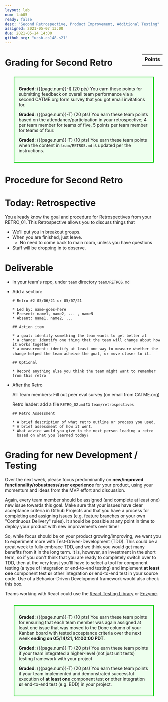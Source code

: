```yaml
---
layout: lab
num: lab05
ready: false
desc: "Second Retrospective, Product Improvement, Additional Testing"
assigned: 2021-05-07 13:00
due: 2021-05-14 14:00
github_org: "ucsb-cs148-s21"
---
```


<style>
div.grade { margin: 2em; padding: 1em; border: 2px solid #0c0; background-color: #efe; }   
</style>

<div style="float:right; width: auto;">

<table style="margin-top:1em;">
<tr>
   <th>Points</th>
</tr>
<tr>
   <td class="pointCount"></td>
</tr>
</table>

</div>


# Grading for Second Retro

<div class="grade" markdown="1">

**Graded**: ({{page.num}}-I) (20 pts) You earn these points for submitting feedback on overall team performance via a second CATME.org form survey that you got email invitations for.

**Graded**: ({{page.num}}-T) (20 pts) You earn these team points based on the attendance/participation in your retrospective; 4 per team member for teams of five, 5 points per team member for teams of four.

**Graded**: ({{page.num}}-T) (10 pts) You earn these team points when the content in `team/RETROS.md` is updated per the instructions.

</div>

# Procedure for Second Retro

# Today: Retrospective

You already know the goal and procedure for Retrospectives from your RETRO_01. This Retrospective allows you to discuss things that 

* We'll put you in breakout groups.
* When you are finished, just leave.
  * No need to come back to main room, unless you have questions
* Staff will be dropping in to observe.

# Deliverable

* In your team's repo, under `team` directory
  `team/RETROS.md`

* Add a section:

  ```
  # Retro #2 05/06/21 or 05/07/21

  * Led by: name-goes-here
  * Present: name1, name2, ... , nameN
  * Absent: name1, name2, ...

  ## Action item

  * a goal: identify something the team wants to get better at
  * a change: identify one thing that the team will change about how it works together
  * a measurement: identify at least one way to measure whether the change helped the team acheive the goal, or move closer to it.

  ## Optional

  * Record anything else you think the team might want to remember from this retro

  ```

* After the Retro

  All Team members: Fill out peer eval survey (on email from CATME.org)
  
  Retro leader: add a file `RETRO_02.md` to `team/retrospectives`
  
  ```
  ## Retro Assessment

  * A brief description of what retro outline or process you used.
  * A brief assessment of how it went.
  * What advice would you give to the next person leading a retro
    based on what you learned today?
  ```

# Grading for new Development / Testing 

Over the next week, please focus predominantly on **new/improved functionality/robustness/user experience** for your product, using your momentum and ideas from the MVP effort and discussion. 

Again, every team member should be assigned (and complete at least one) new issue towards this goal. Make sure that your issues have clear acceptance criteria in Github Projects and that you have a process for completing and assigning issues (e.g. feature branches or your own "Continuous Delivery" rules). It should be possible at any point in time to deploy your product with new improvements over time! 

So, while focus should be on your product growing/improving, we want you to experiment more with Test-Driven-Development (TDD). This could be a great week to fully embrace TDD, and we think you would get many benefits from it in the long term. It is, however, an investment in the short term, so if you don't think that you are ready to completely switch over to TDD, then at the very least you'lll have to select a tool for component testing (a type of integration or end-to-end testing) and implement **at least one** component test **or** other integration **or** end-to-end test in your source code. Use of a Behavior-Driven Development framework would also check this box.  

Teams working with React could use the [React Testing Library](https://testing-library.com/docs/react-testing-library/intro/) or [Enzyme](https://enzymejs.github.io/enzyme/). 

<div class="grade" markdown="1">

**Graded**: ({{page.num}}-T) (10 pts) You earn these team points for ensuring that each team member was again assigned at least one issue that was moved to the Done column of your Kanban board with tested acceptance criteria over the next week **ending on 05/14/21, 14:00:00 PDT**.

**Graded**: ({{page.num}}-T) (20 pts) You earn these team points if your team integrated a higher-level (not just unit tests) testing framework with your project

**Graded**: ({{page.num}}-T) (20 pts) You earn these team points if your team implemented and demonstrated successful execution of **at least one** component test **or** other integration **or** end-to-end test (e.g. BDD) in your project. 


</div>
 